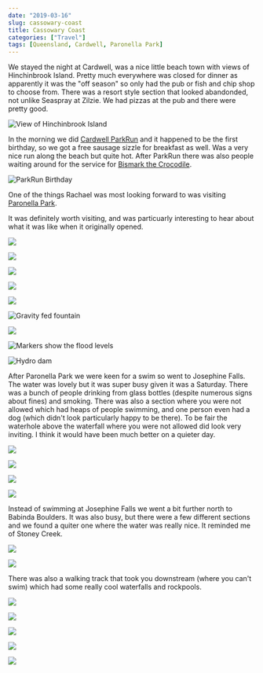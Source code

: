 ```yaml
---
date: "2019-03-16"
slug: cassowary-coast
title: Cassowary Coast
categories: ["Travel"]
tags: [Queensland, Cardwell, Paronella Park]
---
```


We stayed the night at Cardwell, was a nice little beach town with views of Hinchinbrook Island.
Pretty much everywhere was closed for dinner as apparently it was the "off season" so only had the pub or fish and chip shop to choose from.
There was a resort style section that looked abandonded, not unlike Seaspray at Zilzie.
We had pizzas at the pub and there were pretty good.

![](parkrun2.JPG "View of Hinchinbrook Island")

In the morning we did [Cardwell ParkRun](https://www.strava.com/activities/2215639214) and it happened to be the first birthday, so we got a free sausage sizzle for breakfast as well. Was a very nice run along the beach but quite hot. After ParkRun there was also people waiting around for the service for [Bismark the Crocodile](https://www.abc.net.au/news/2019-03-07/community-mourns-dead-crocodile-bismark/10875514).

![](parkun1.JPG "ParkRun Birthday")


One of the things Rachael was most looking forward to was visiting [Paronella Park](http://www.paronellapark.com.au/).

It was definitely worth visiting, and was particuarly interesting to hear about what it was like when it originally opened.

![](paronella1.JPG)

![](paronella2.JPG)

![](paronella3.JPG)

![](paronella4.JPG)

![](paronella5.JPG)

![](paronella6.JPG "Gravity fed fountain")

![](paronella7.JPG)

![](paronella8.JPG "Markers show the flood levels")

![](paronella9.JPG "Hydro dam")

After Paronella Park we were keen for a swim so went to Josephine Falls. The water was lovely but it was super busy given it was a Saturday.
There was a bunch of people drinking from glass bottles (despite numerous signs about fines) and smoking. There was also a section where you were not allowed which had heaps of people swimming, and one person even had a dog (which didn't look particularly happy to be there). To be fair the waterhole above the waterfall where you were not allowed did look very inviting. I think it would have been much better on a quieter day.

![](JosephineFalls1.JPG)

![](JosephineFalls2.JPG)

![](JosephineFalls3.JPG)

![](JosephineFalls4.JPG)

Instead of swimming at Josephine Falls we went a bit further north to Babinda Boulders. It was also busy, but there were a few different sections and we found a quiter one where the water was really nice. It reminded me of Stoney Creek.

![](BabindaBoulders1.JPG)

![](BabindaBoulders2.JPG)

There was also a walking track that took you downstream (where you can't swim) which had some really cool waterfalls and rockpools.

![](BabindaBoulders3.JPG)

![](BabindaBoulders4.JPG)

![](BabindaBoulders5.JPG)

![](BabindaBoulders6.JPG)

![](BabindaBoulders7.JPG)
